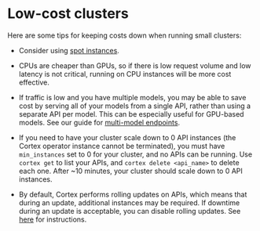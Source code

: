 # Low-cost clusters

Here are some tips for keeping costs down when running small clusters:

* Consider using [spot instances](../cluster-management/spot-instances.md).

* CPUs are cheaper than GPUs, so if there is low request volume and low latency is not critical, running on CPU instances will be more cost effective.

* If traffic is low and you have multiple models, you may be able to save cost by serving all of your models from a single API, rather than using a separate API per model. This can be especially useful for GPU-based models. See our guide for [multi-model endpoints](multi-model.md).

* If you need to have your cluster scale down to 0 API instances (the Cortex operator instance cannot be terminated), you must have `min_instances` set to 0 for your cluster, and no APIs can be running. Use `cortex get` to list your APIs, and `cortex delete <api_name>` to delete each one. After ~10 minutes, your cluster should scale down to 0 API instances.

* By default, Cortex performs rolling updates on APIs, which means that during an update, additional instances may be required. If downtime during an update is acceptable, you can disable rolling updates. See [here](../troubleshooting/stuck-updating.md#disabling-rolling-updates) for instructions.
